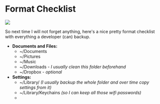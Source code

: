 # Format Checklist

![](http://www.cinemablend.com/images/news/68902/_1419907845.gif)

So next time I will not forget anything, here's a nice pretty format checklist with everything a developer (can) backup.
* **Documents and Files:**
    *  ~/Documents
    *  ~/Pictures
    *  ~/Music
    *  ~/Downloads - *I usually clean this folder beforehand*
    *  ~/Dropbox - *optional*
*  **Settings:**
    *  ~/Library/ *(I usually backup the whole folder and over time copy settings from it)*
    *  ~/Library/Keychains *(so I can keep all those wifi passwords)*
    *  

